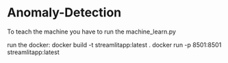 # Anomaly-Detection

To teach the machine you have to run the machine_learn.py

run the docker:
 docker build -t streamlitapp:latest .
 docker run -p 8501:8501 streamlitapp:latest
